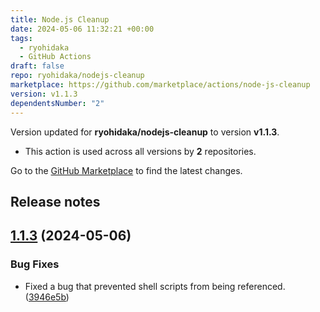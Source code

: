 ```yaml
---
title: Node.js Cleanup
date: 2024-05-06 11:32:21 +00:00
tags:
  - ryohidaka
  - GitHub Actions
draft: false
repo: ryohidaka/nodejs-cleanup
marketplace: https://github.com/marketplace/actions/node-js-cleanup
version: v1.1.3
dependentsNumber: "2"
---
```



Version updated for **ryohidaka/nodejs-cleanup** to version **v1.1.3**.
- This action is used across all versions by **2** repositories.

Go to the [GitHub Marketplace](https://github.com/marketplace/actions/node-js-cleanup) to find the latest changes.

## Release notes

## [1.1.3](https://github.com/ryohidaka/nodejs-cleanup/compare/v1.1.2...v1.1.3) (2024-05-06)


### Bug Fixes

* Fixed a bug that prevented shell scripts from being referenced. ([3946e5b](https://github.com/ryohidaka/nodejs-cleanup/commit/3946e5b1bf0fde75b61cae97509ad25c14473eef))
